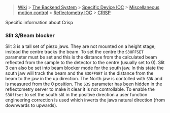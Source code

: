 > [Wiki](Home) > [The Backend System](The-Backend-System) > [Specific Device IOC](Specific-Device-IOC) > [Miscellaneous motion control](Miscellaneous-Motion-Control) > [Reflectometry IOC](Reflectometry-IOC) > [CRISP](Reflectomtery-IOC-CRISP)

Specific information about Crisp

### Slit 3/Beam blocker

Slit 3 is a tall set of piezo jaws. They are not mounted on a height stage; instead the centre tracks the beam. To set the centre the `S3OFFSET` parameter must be set and this is the distance from the calculated beam reflected from the sample to the detector to the centre (usually set to 0).
Slit 3 can also be set into beam blocker mode for the south jaw. In this state the south jaw will track the beam and the `S3OFFSET` is the distance from the beam to the jaw in the up direction. The North jaw is contolled with `S3N` and is measured from the 0 position. The `S3S` parameter has been hidden in the reflectometry server to make it clear it is not controllable. To enable the `S3Offset` to set the south slit in the positive direction a user function engineering correction is used which inverts the jaws natural direction (from downwards to upwards).


